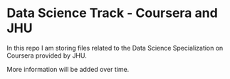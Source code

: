 # Data Science Track - Coursera and JHU

In this repo I am storing files related to the Data Science Specialization on Coursera provided by JHU.

More information will be added over time.
